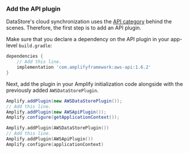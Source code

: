 ### Add the API plugin

DataStore's cloud synchronization uses the [API category](~/lib/graphqlapi/getting-started.md) behind the scenes. Therefore, the first step is to add an API plugin.

Make sure that you declare a dependency on the API plugin in your app-level `build.gradle`:

```groovy
dependencies {
    // Add this line.
    implementation 'com.amplifyframework:aws-api:1.6.2'
}
```

Next, add the plugin in your Amplify initialization code alongside with the previously added `AWSDataStorePlugin`.


<amplify-block-switcher>
<amplify-block name="Java">

```java
Amplify.addPlugin(new AWSDataStorePlugin());
// Add this line.
Amplify.addPlugin(new AWSApiPlugin());
Amplify.configure(getApplicationContext());
```

</amplify-block>
<amplify-block name="Kotlin">

```kotlin
Amplify.addPlugin(AWSDataStorePlugin())
// Add this line.
Amplify.addPlugin(AWSApiPlugin())
Amplify.configure(applicationContext)
```

</amplify-block>
</amplify-block-switcher>

